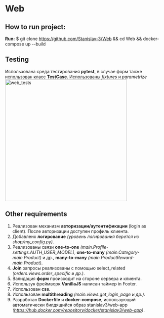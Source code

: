 # Web
## How to run project:
**Run:** $ git clone https://github.com/Stanislav-3/Web && cd Web && docker-compose up --build

## Testing
Использована среда тестирования **pytest**, в случае форм также использован класс **TestCase**. Использованы *fixtures* и *parametrize*
<img width="394" alt="web_tests" src="https://user-images.githubusercontent.com/61240903/121125281-fa666f00-c82e-11eb-8212-6606cb37ac1f.png">

## Other requirements
1) Реализован механизм **авторизации/аутентификации** (login as client). После авторизации доступен профиль клиента.
2) Добавлено **логирование** *(уровень логирования берется из shop/my_config.py)*.
3) Реализованы связи **one-to-one** *(main.Profile-settings.AUTH_USER_MODEL)*, **one-to-many** *(main.Category-main.Product)* и др.,
   **many-to-many** *(main.ProductReward-main.Product)*.
4) **Join** запросы реализованы с помощью select_related *(orders.views.order_specific и др.)*.
5) Валидация **форм** происходит на стороне сервера и клиента.
6) Используя фреймворк **VanillaJS** написан таймер in Footer.
7) Использован **css**.
8) Использован **multithreading** *(main.views.get_login_page и др.)*.
9) Разработан **Dockerfile** и **docker-compose**, использующий автоматически билдящийся образ stanislav3/web-app
   *(https://hub.docker.com/repository/docker/stanislav3/web-app)*.

